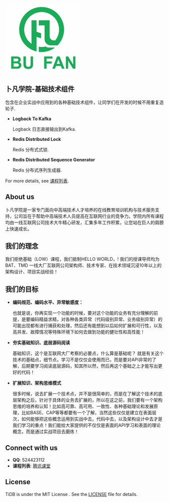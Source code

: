 ![](docs/logo_with_text.png)

## 卜凡学院-基础技术组件
包含在企业实战中应用到的各种基础技术组件，让同学们在开发的时候不用重复造轮子.

- __Logback To Kafka__

    Logback 日志直接输出到Kafka.

- __Redis Distributed Lock__

    Redis 分布式式锁.

- __Redis Distributed Sequence Generator__

    Redis 分布式序列生成器.

For more details, see [课程列表](https://bfxy.ke.qq.com/#tab=1&category=-1).



## About us
卜凡学院是一家专门面向中高端技术人才培养的在线教育培训机构与技术服务支持，公司旨在于帮助中高端技术人员提高在互联网行业的竞争力。学院内所有课程均由一线互联网公司技术大牛精心研发，汇集多年工作积累，让您站在巨人的肩膀上快速成长。

## 我们的理念
我们拒绝基础（LOW）课程，我们抵制HELLO WORLD，!
我们的授课导师均为BAT、TMD 一线大厂互联网公司架构师、技术专家、在技术领域沉浸10年以上的架构设计、项目实战经验！

## 我们的目标
- __编码规范、编码水平、异常敏感度：__

    也就是说，你再实现一个功能的时候，要对这个功能的业务有充分理解的前提，是要编码精益求精，对各种各类异常（代码级别异常、业务级别异常）的可能出现都有进行捕获和处理，然后还有能想到以后如何扩展和可行性，以及高并发、故障情况等特殊环境下如何去做到功能的健壮性和高性能！

- __夯实基础知识、底层源码阅读__

    基础知识，这个是互联网大厂考察的必要点，什么算是基础呢？ 就是有关这个技术的基础点，细节点，学习不是仅仅会使用而已，而是要对API非常的了解，后期要学习阅读底层源码，知其所以然，然后再这个基础之上才能写出更好的代码！

- __扩展知识、架构思维模式__

    很多时候，说去扩展一个技术点，并不是很简单的，而是在了解这个技术的底层架构之后，针对于具体的业务去扩展的，所以在这之前，我们要有一个架构思维的培养和认知！比如高可靠、高可用、一致性、各种基础理论和发展原理，比如BASE、CAP等等都要有一个了解，当然这些仅仅是建立在表面层次，如何能够把这些概念运用到实战中去，代码中去，以及架构设计中去才是我们学习的重点！我们能给大家提供的不仅仅是表面的API学习和表面的理论概念，而是通过实战项目去磨炼！


## Connect with us

- **QQ**: 524423112
- **课程列表**: [腾讯课堂](https://bfxy.ke.qq.com/#tab=3&category=-1)

## License
TiDB is under the MIT License . See the [LICENSE](./LICENSE) file for details.

